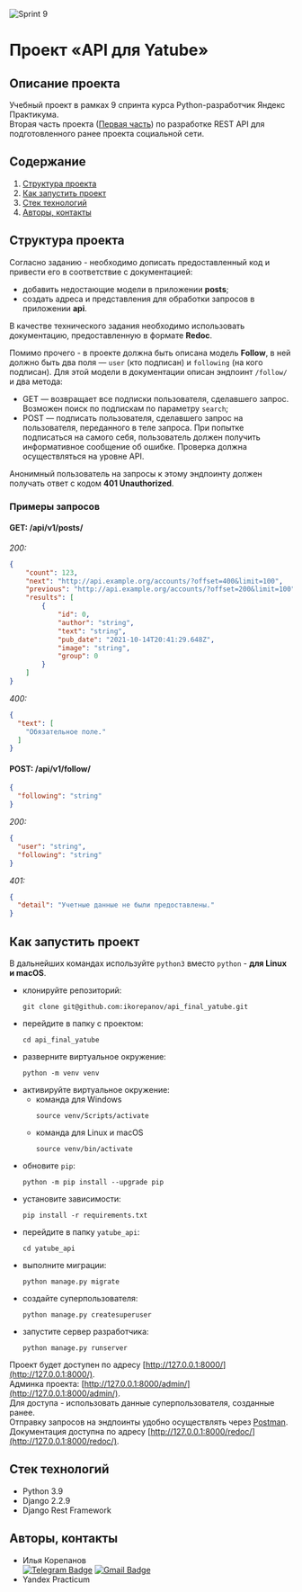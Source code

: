 ![Sprint 9](https://github.com/ikorepanov/api_final_yatube/assets/108400524/ab4635c6-e555-4034-8dc4-b65051904d19)
# Проект «API для Yatube»
## Описание проекта
Учебный проект в рамках 9 спринта курса Python-разработчик Яндекс Практикума.  
Вторая часть проекта ([Первая часть](https://github.com/ikorepanov/api_yatube)) по разработке REST API для подготовленного ранее проекта социальной сети.  

## Содержание
1. [Структура проекта](#структура-проекта)
2. [Как запустить проект](#как-запустить-проект)
3. [Стек технологий](#стек-технологий)
4. [Авторы, контакты](#авторы-контакты)

## Структура проекта
Согласно заданию - необходимо дописать предоставленный код и привести его в соответствие с документацией: 
- добавить недостающие модели в приложении **posts**; 
- создать адреса и представления для обработки запросов в приложении **api**.  

В качестве технического задания необходимо использовать документацию, предоставленную в формате **Redoc**.  

Помимо прочего - в проекте должна быть описана модель **Follow**, в ней должно быть два поля — `user` (кто подписан) и `following` (на кого подписан). Для этой модели в документации описан эндпоинт `/follow/` и два метода: 
- GET — возвращает все подписки пользователя, сделавшего запрос. Возможен поиск по подпискам по параметру `search`;
- POST — подписать пользователя, сделавшего запрос на пользователя, переданного в теле запроса. При попытке подписаться на самого себя, пользователь должен получить информативное сообщение об ошибке. Проверка должна осуществляться на уровне API.  

Анонимный пользователь на запросы к этому эндпоинту должен получать ответ с кодом **401 Unauthorized**.  

### Примеры запросов
#### GET: /api/v1/posts/ ####
*200:* 
```JSON
{
    "count": 123,
    "next": "http://api.example.org/accounts/?offset=400&limit=100",
    "previous": "http://api.example.org/accounts/?offset=200&limit=100",
    "results": [
        {
            "id": 0,
            "author": "string",
            "text": "string",
            "pub_date": "2021-10-14T20:41:29.648Z",
            "image": "string",
            "group": 0
        }
    ]
}
```
*400:* 
```JSON
{
  "text": [
    "Обязательное поле."
  ]
}
```
#### POST: /api/v1/follow/ ####
```JSON
{
  "following": "string"
}
```
*200:*
```JSON
{
  "user": "string",
  "following": "string"
}
```
*401:*
```JSON
{
  "detail": "Учетные данные не были предоставлены."
}
```

## Как запустить проект
В дальнейших командах используйте `python3` вместо `python` - **для Linux и macOS**.   
- клонируйте репозиторий:
  ```
  git clone git@github.com:ikorepanov/api_final_yatube.git
  ```
- перейдите в папку с проектом:
  ```
  cd api_final_yatube
  ```
- разверните виртуальное окружение:
  ```
  python -m venv venv
  ```
- активируйте виртуальное окружение:
  * команда для Windows
    ```
    source venv/Scripts/activate
    ```
  * команда для Linux и macOS
    ```
    source venv/bin/activate
    ```
- обновите `pip`:
  ```
  python -m pip install --upgrade pip
  ```
- установите зависимости:
  ```
  pip install -r requirements.txt
  ```
- перейдите в папку `yatube_api`:
  ```
  cd yatube_api
  ```
- выполните миграции:
  ```
  python manage.py migrate
  ```
- создайте суперпользователя:
  ```
  python manage.py createsuperuser
  ```
- запустите сервер разработчика:
  ```
  python manage.py runserver
  ```
Проект будет доступен по адресу [http://127.0.0.1:8000/](http://127.0.0.1:8000/).  
Админка проекта: [http://127.0.0.1:8000/admin/](http://127.0.0.1:8000/admin/).  
Для доступа - использовать данные суперпользователя, созданные ранее.  
Отправку запросов на эндпоинты удобно осуществлять через [Postman](https://www.postman.com/).
Документация доступна по адресу [http://127.0.0.1:8000/redoc/](http://127.0.0.1:8000/redoc/).

## Стек технологий
- Python 3.9
- Django 2.2.9
- Django Rest Framework

## Авторы, контакты
- Илья Корепанов  
[![Telegram Badge](https://img.shields.io/badge/Telegram-blue?style=social&logo=Telegram)](https://t.me/number_one_lobster) [![Gmail Badge](https://img.shields.io/badge/Gmail-red?style=social&logo=Gmail)](mailto:ikorepanov.study@gmail.com)   
- Yandex Practicum